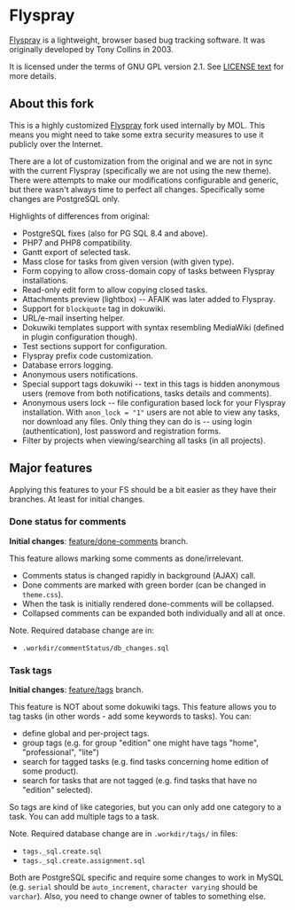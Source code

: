Flyspray
========

[Flyspray](http://www.flyspray.org/) is a lightweight, browser based bug tracking software. It was originally developed by Tony Collins in 2003.

It is licensed under the terms of GNU GPL version 2.1. See [LICENSE text](/LICENSE) for more details.

About this fork
---------------

This is a highly customized [Flyspray](http://www.flyspray.org/) fork used internally by MOL. This means you might need to take some extra security measures to use it publicly over the Internet.

There are a lot of customization from the original and we are not in sync with the current Flyspray (specifically we are not using the new theme). There were attempts to make our modifications configurable and generic, but there wasn't always time to perfect all changes. Specifically some changes are PostgreSQL only.

Highlights of differences from original:

* PostgreSQL fixes (also for PG SQL 8.4 and above).
* PHP7 and PHP8 compatibility.
* Gantt export of selected task.
* Mass close for tasks from given version (with given type).
* Form copying to allow cross-domain copy of tasks between Flyspray installations.
* Read-only edit form to allow copying closed tasks.
* Attachments preview (lightbox) -- AFAIK was later added to Flyspray.
* Support for `blockquote` tag in dokuwiki.
* URL/e-mail inserting helper.
* Dokuwiki templates support with syntax resembling MediaWiki (defined in plugin configuration though). 
* Test sections support for configuration.
* Flyspray prefix code customization.
* Database errors logging.
* Anonymous users notifications.
* Special support tags dokuwiki -- text in this tags is hidden anonymous users (remove from both notifications, tasks details and comments).
* Anonymous users lock -- file configuration based lock for your Flyspray installation. With `anon_lock = "1"` users are not able to view any tasks, nor download any files. Only thing they can do is -- using login (authentication), lost password and registration forms.
* Filter by projects when viewing/searching all tasks (in all projects).

Major features
--------------

Applying this features to your FS should be a bit easier as they have their branches. At least for initial changes.

### Done status for comments ###
**Initial changes**: [feature/done-comments](https://github.com/mol-pl/flyspray/commits/feature/done-comments) branch.

This feature allows marking some comments as done/irrelevant.
* Comments status is changed rapidly in background (AJAX) call.
* Done comments are marked with green border (can be changed in `theme.css`).
* When the task is initially rendered done-comments will be collapsed.
* Collapsed comments can be expanded both individually and all at once.

Note. Required database change are in:
* `.workdir/commentStatus/db_changes.sql`

### Task tags ###
**Initial changes**: [feature/tags](https://github.com/mol-pl/flyspray/commits/feature/tags) branch.

This feature is NOT about some dokuwiki tags. This feature allows you to tag tasks (in other words - add some keywords to tasks). You can:
* define global and per-project tags.  
* group tags (e.g. for group "edition" one might have tags "home", "professional", "lite") 
* search for tagged tasks (e.g. find tasks concerning home edition of some product).
* search for tasks that are not tagged (e.g. find tasks that have no "edition" selected).

So tags are kind of like categories, but you can only add one category to a task. You can add multiple tags to a task.

Note. Required database change are in `.workdir/tags/` in files:
* `tags._sql.create.sql`
* `tags._sql.create.assignment.sql`

Both are PostgreSQL specific and require some changes to work in MySQL (e.g. `serial` should be `auto_increment`, `character varying` should be `varchar`).
Also, you need to change owner of tables to something else.